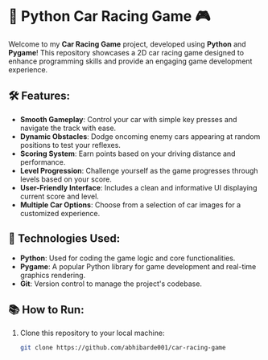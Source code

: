 # 🚗 Python Car Racing Game 🎮

Welcome to my **Car Racing Game** project, developed using **Python** and **Pygame**! This repository showcases a 2D car racing game designed to enhance programming skills and provide an engaging game development experience.

## 🛠️ Features:
- **Smooth Gameplay**: Control your car with simple key presses and navigate the track with ease.
- **Dynamic Obstacles**: Dodge oncoming enemy cars appearing at random positions to test your reflexes.
- **Scoring System**: Earn points based on your driving distance and performance.
- **Level Progression**: Challenge yourself as the game progresses through levels based on your score.
- **User-Friendly Interface**: Includes a clean and informative UI displaying current score and level.
- **Multiple Car Options**: Choose from a selection of car images for a customized experience.

## 🔧 Technologies Used:
- **Python**: Used for coding the game logic and core functionalities.
- **Pygame**: A popular Python library for game development and real-time graphics rendering.
- **Git**: Version control to manage the project's codebase.

## 📚 How to Run:
1. Clone this repository to your local machine:
   ```bash
   git clone https://github.com/abhibarde001/car-racing-game
